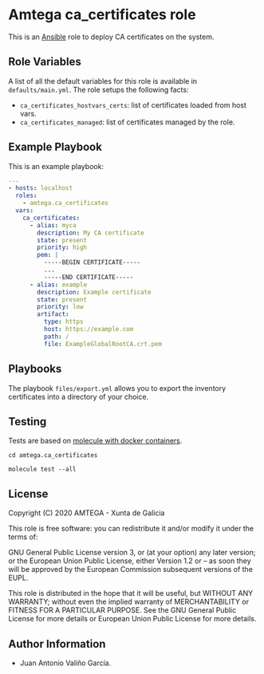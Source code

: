 # Amtega ca_certificates role

This is an [Ansible](http://www.ansible.com) role to deploy CA certificates on the system.

## Role Variables

A list of all the default variables for this role is available in `defaults/main.yml`. The role setups the following facts:

- `ca_certificates_hostvars_certs`: list of certificates loaded from host vars.
- `ca_certificates_managed`: list of certificates managed by the role.

## Example Playbook

This is an example playbook:

``` yaml
---
- hosts: localhost
  roles:  
    - amtega.ca_certificates
  vars:
    ca_certificates:
      - alias: myca
        description: My CA certificate
        state: present                     
        priority: high                     
        pem: |                             
          -----BEGIN CERTIFICATE-----
          ...
          -----END CERTIFICATE-----
      - alias: example
        description: Example certificate
        state: present                     
        priority: low                     
        artifact:                         
          type: https
          host: https://example.com
          path: /
          file: ExampleGlobalRootCA.crt.pem
```

## Playbooks

The playbook `files/export.yml` allows you to export the inventory certificates into a directory of your choice.

## Testing

Tests are based on [molecule with docker containers](https://molecule.readthedocs.io/en/latest/installation.html).

```shell
cd amtega.ca_certificates

molecule test --all
```

## License

Copyright (C) 2020 AMTEGA - Xunta de Galicia

This role is free software: you can redistribute it and/or modify it under the terms of:

GNU General Public License version 3, or (at your option) any later version; or the European Union Public License, either Version 1.2 or – as soon they will be approved by the European Commission ­subsequent versions of the EUPL.

This role is distributed in the hope that it will be useful, but WITHOUT ANY WARRANTY; without even the implied warranty of MERCHANTABILITY or FITNESS FOR A PARTICULAR PURPOSE.  See the GNU General Public License for more details or European Union Public License for more details.

## Author Information

- Juan Antonio Valiño García.
